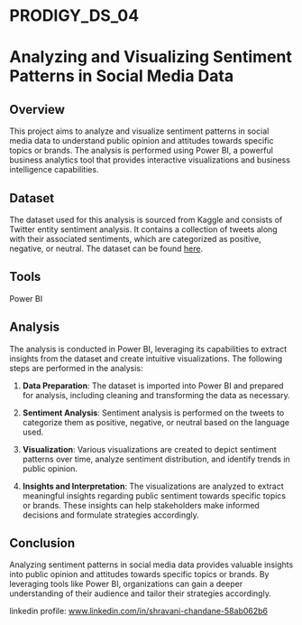 # PRODIGY_DS_04

# Analyzing and Visualizing Sentiment Patterns in Social Media Data

## Overview
This project aims to analyze and visualize sentiment patterns in social media data to understand public opinion and attitudes towards specific topics or brands. The analysis is performed using Power BI, a powerful business analytics tool that provides interactive visualizations and business intelligence capabilities.

## Dataset
The dataset used for this analysis is sourced from Kaggle and consists of Twitter entity sentiment analysis. It contains a collection of tweets along with their associated sentiments, which are categorized as positive, negative, or neutral. The dataset can be found [here](https://www.kaggle.com/datasets/jp797498e/twitter-entity-sentiment-analysis).

## Tools
Power BI 

## Analysis
The analysis is conducted in Power BI, leveraging its capabilities to extract insights from the dataset and create intuitive visualizations. The following steps are performed in the analysis:

1. **Data Preparation**: The dataset is imported into Power BI and prepared for analysis, including cleaning and transforming the data as necessary.

2. **Sentiment Analysis**: Sentiment analysis is performed on the tweets to categorize them as positive, negative, or neutral based on the language used.

3. **Visualization**: Various visualizations are created to depict sentiment patterns over time, analyze sentiment distribution, and identify trends in public opinion.

4. **Insights and Interpretation**: The visualizations are analyzed to extract meaningful insights regarding public sentiment towards specific topics or brands. These insights can help stakeholders make informed decisions and formulate strategies accordingly.

## Conclusion
Analyzing sentiment patterns in social media data provides valuable insights into public opinion and attitudes towards specific topics or brands. By leveraging tools like Power BI, organizations can gain a deeper understanding of their audience and tailor their strategies accordingly.

linkedin profile: www.linkedin.com/in/shravani-chandane-58ab062b6
